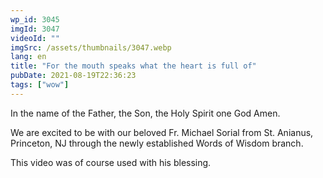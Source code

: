 ```yaml
---
wp_id: 3045
imgId: 3047
videoId: ""
imgSrc: /assets/thumbnails/3047.webp
lang: en
title: "For the mouth speaks what the heart is full of"
pubDate: 2021-08-19T22:36:23
tags: ["wow"]
---
```


<p>In the name of the Father, the Son, the Holy Spirit one God Amen.</p>
<p>We are excited to be with our beloved Fr. Michael Sorial from St. Anianus, Princeton, NJ through the newly established Words of Wisdom branch.</p>
<p>This video was of course used with his blessing.</p>
<p>&nbsp;</p>
